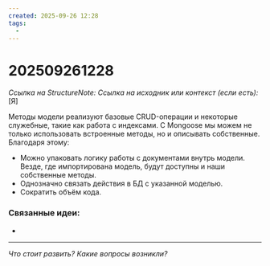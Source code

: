 ```yaml
---
created: 2025-09-26 12:28
tags:
  -
---
```

# 202509261228
*Ссылка на StructureNote:*
*Ссылка на исходник или контекст (если есть):* [Я]

Методы модели реализуют базовые CRUD-операции и некоторые служебные, такие как работа с индексами. С Mongoose мы можем не только использовать встроенные методы, но и описывать собственные. Благодаря этому:

- Можно упаковать логику работы с документами внутрь модели. Везде, где импортирована модель, будут доступны и наши собственные методы.
- Однозначно связать действия в БД с указанной моделью.
- Сократить объём кода.

### Связанные идеи:
* 
---

*Что стоит развить? Какие вопросы возникли?*